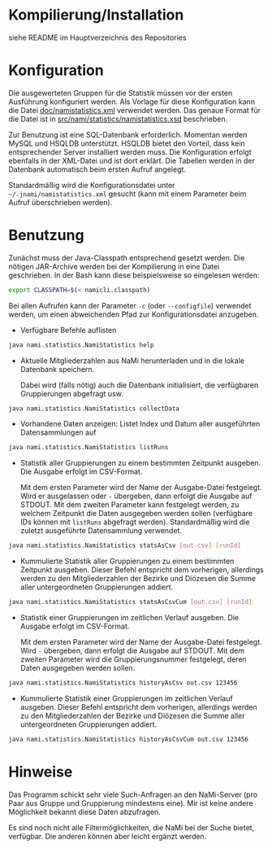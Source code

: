 # Kompilierung/Installation
siehe README im Hauptverzeichnis des Repositories




# Konfiguration
Die ausgewerteten Gruppen für die Statistik müssen vor der ersten Ausführung
konfiguriert werden.
Als Vorlage für diese Konfiguration kann die Datei
[doc/namistatistics.xml](namistatistics.xml) verwendet werden.
Das genaue Format für die Datei ist in
[src/nami/statistics/namistatistics.xsd](../src/nami/statistics/namistatistics.xsd)
beschrieben.

Zur Benutzung ist eine SQL-Datenbank erforderlich.
Momentan werden MySQL und HSQLDB unterstützt.
HSQLDB bietet den Vorteil, dass kein entsprechender Server installiert werden muss.
Die Konfiguration erfolgt ebenfalls in der XML-Datei und ist dort erklärt.
Die Tabellen werden in der Datenbank automatisch beim ersten Aufruf angelegt.

Standardmäßig wird die Konfigurationsdatei unter `~/.jnami/namistatistics.xml`
gesucht (kann mit einem Parameter beim Aufruf überschrieben werden).




# Benutzung
Zunächst muss der Java-Classpath entsprechend gesetzt werden.
Die nötigen JAR-Archive werden bei der Kompilierung in eine Datei geschrieben.
In der Bash kann diese beispielsweise so eingelesen werden:
```bash
export CLASSPATH=$(< namicli.classpath)
```

Bei allen Aufrufen kann der Parameter `-c` (oder `--configfile`) verwendet
werden, um einen abweichenden Pfad zur Konfigurationsdatei anzugeben.

* Verfügbare Befehle auflisten
```bash
java nami.statistics.NamiStatistics help
```

* Aktuelle Mitgliederzahlen aus NaMi herunterladen und in die lokale Datenbank
  speichern.

  Dabei wird (falls nötig) auch die Datenbank initialisiert, die verfügbaren
  Gruppierungen abgefragt usw.
```bash
java nami.statistics.NamiStatistics collectData
```

* Vorhandene Daten anzeigen: Listet Index und Datum aller ausgeführten
  Datensammlungen auf
```bash
java nami.statistics.NamiStatistics listRuns
```

* Statistik aller Gruppierungen zu einem bestimmten Zeitpunkt ausgeben.
  Die Ausgabe erfolgt im CSV-Format.

  Mit dem ersten Parameter wird der Name der Ausgabe-Datei festgelegt.
  Wird er ausgelassen oder `-` übergeben, dann erfolgt die Ausgabe auf STDOUT.
  Mit dem zweiten Parameter kann festgelegt werden, zu welchem Zeitpunkt die
  Daten ausgegeben werden sollen (verfügbare IDs können mit `listRuns`
  abgefragt werden).
  Standardmäßig wird die zuletzt ausgeführte Datensammlung verwendet.
```bash
java nami.statistics.NamiStatistics statsAsCsv [out.csv] [runId]
```

* Kummulierte Statistik aller Gruppierungen zu einem bestimmten Zeitpunkt ausgeben.
  Dieser Befehl entspricht dem vorherigen, allerdings werden zu den
  Mitgliederzahlen der Bezirke und Diözesen die Summe aller untergeordneten
  Gruppierungen addiert.
```bash
java nami.statistics.NamiStatistics statsAsCsvCum [out.csv] [runId]
```

* Statistik einer Gruppierungen im zeitlichen Verlauf ausgeben.
  Die Ausgabe erfolgt im CSV-Format.

  Mit dem ersten Parameter wird der Name der Ausgabe-Datei festgelegt.
  Wird `-` übergeben, dann erfolgt die Ausgabe auf STDOUT.
  Mit dem zweiten Parameter wird die Gruppierungsnummer festgelegt,
  deren Daten ausgegeben werden sollen.
```bash
java nami.statistics.NamiStatistics historyAsCsv out.csv 123456
```

* Kummulierte Statistik einer Gruppierungen im zeitlichen Verlauf ausgeben.
  Dieser Befehl entspricht dem vorherigen, allerdings werden zu den
  Mitgliederzahlen der Bezirke und Diözesen die Summe aller untergeordneten
  Gruppierungen addiert.
```bash
java nami.statistics.NamiStatistics historyAsCsvCum out.csv 123456
```




# Hinweise
Das Programm schickt sehr viele Such-Anfragen an den NaMi-Server (pro Paar aus
Gruppe und Gruppierung mindestens eine).
Mir ist keine andere Möglichkeit bekannt diese Daten abzufragen.

Es sind noch nicht alle Filtermöglichkeiten, die NaMi bei der Suche bietet,
verfügbar.
Die anderen können aber leicht ergänzt werden.


